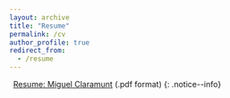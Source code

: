 ```yaml
---
layout: archive
title: "Resume"
permalink: /cv
author_profile: true
redirect_from:
  - /resume
---
```


<i class="fa-regular fa-file"></i> [<span style="padding-left: 7px;">Resume: Miguel Claramunt</span>](./assets/files/resume.pdf) (.pdf format)
{: .notice--info}
